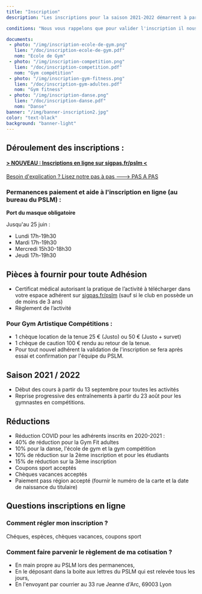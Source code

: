 ```yaml
---
title: "Inscription"
description: "Les inscriptions pour la saison 2021-2022 démarrent à partir du 1er juin.<br>Retrouvez tous les horaires d'inscription et les pièces à fournir ci dessous.<br>Les horaires des cours dispensés sont dans la rubrique Activités ainsi que sur la plaquette que vous trouverez ci-dessous."

conditions: "Nous vous rappelons que pour valider l'inscription il nous faut impérativement le règlement.<br> Le certificat médical est obligatoire pour les activités gyms."

documents:
 - photo: "/img/inscription-ecole-de-gym.png"
   lien: "/doc/inscription-ecole-de-gym.pdf"
   nom: "Ecole de Gym"
 - photo: "/img/inscription-competition.png"
   lien: "/doc/inscription-competition.pdf"
   nom: "Gym compétition"
 - photo: "/img/inscription-gym-fitness.png"
   lien: "/doc/inscription-gym-adultes.pdf"
   nom: "Gym fitness"
 - photo: "/img/inscription-danse.png"
   lien: "/doc/inscription-danse.pdf"
   nom: "Danse"
banner: "/img/banner-inscription2.jpg"
color: "text-black"
background: "banner-light"
---
```

## Déroulement des inscriptions :
#### <a href="https://sigpas.fr/pslm" target="_blank">> NOUVEAU : Inscriptions en ligne sur sigpas.fr/pslm <</a>

<div class="pas-a-pas">
<a href="/inscription-explication/">Besoin d'explication ? Lisez notre pas à pas  ---> PAS A PAS</a></div>

### Permanences paiement et aide à l'inscription en ligne (au bureau du PSLM) :
**Port du masque obligatoire**

Jusqu'au 25 juin :

- Lundi 17h-19h30
- Mardi 17h-19h30
- Mercredi 15h30-18h30
- Jeudi 17h-19h30


## Pièces à fournir pour toute Adhésion
- Certificat médical autorisant la pratique de l’activité à télécharger dans votre espace adhérent sur <a href="https://sigpas.fr/pslm" target="_blank">sigpas.fr/pslm</a> (sauf si le club en possède un de moins de 3 ans)
- Règlement de l’activité

### Pour Gym Artistique Compétitions :
- 1 chèque location de la tenue 25 € (Justo) ou 50 € (Justo + survet)
- 1 chèque de caution 100 € rendu au retour de la tenue.
- Pour tout nouvel adhérent la validation de l'inscription se fera après essai et confirmation par l'équipe du PSLM.

## Saison 2021 / 2022
- Début des cours à partir du 13 septembre pour toutes les activités
- Reprise progressive des entraînements à partir du 23 août
pour les gymnastes en compétitions.

## Réductions
- Réduction COVID pour les adhérents inscrits en 2020-2021 :
- 40% de réduction pour la Gym Fit adultes
- 10% pour la danse, l'école de gym et la gym compétition
- 10% de réduction sur la 2ème inscription et pour les étudiants
- 15% de réduction sur la 3ème inscription
- Coupons sport acceptés
- Chèques vacances acceptés
- Paiement pass région accepté (fournir le numéro de la carte et la date de naissance du titulaire)

## Questions inscriptions en ligne

### Comment régler mon inscription ?
 Chéques, espèces, chèques vacances, coupons sport

### Comment faire parvenir le règlement de ma cotisation ?
- En main propre au PSLM lors des permanences,
- En le déposant dans la boite aux lettres du PSLM qui est relevée tous les jours,
- En l'envoyant par courrier au 33 rue Jeanne d'Arc, 69003 Lyon
